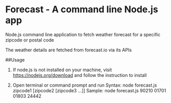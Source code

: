 # Forecast - A command line Node.js app
Node.js command line application to fetch weather forecast for a specific zipcode or postal code

The weather details are fetched from forecast.io via its APIs

##Usage

1. If node.js is not installed on your machine, visit https://nodejs.org/download and follow the instruction to install

2. Open terminal or command prompt and run
	Syntax:	node forecast.js zipcode1 [zipcode2 [zipcode3 ...]]
	Sample: node forecast.js 90210 01701 01803 24442
